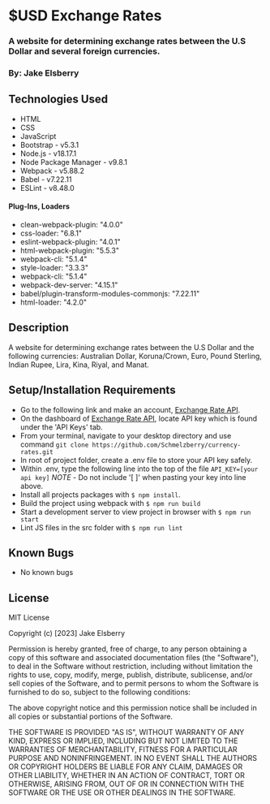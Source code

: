 # $USD Exchange Rates

###  A website for determining exchange rates between the U.S Dollar and several foreign currencies.

### By: Jake Elsberry

## Technologies Used

* HTML
* CSS
* JavaScript
* Bootstrap - v5.3.1
* Node.js - v18.17.1
* Node Package Manager - v9.8.1
* Webpack - v5.88.2
* Babel - v7.22.11
* ESLint - v8.48.0

#### Plug-Ins, Loaders

 * clean-webpack-plugin: "4.0.0"
 * css-loader: "6.8.1"
 * eslint-webpack-plugin: "4.0.1"
 * html-webpack-plugin: "5.5.3"
 * webpack-cli: "5.1.4"
 * style-loader: "3.3.3"
 * webpack-cli: "5.1.4"
 * webpack-dev-server: "4.15.1"
 * babel/plugin-transform-modules-commonjs: "7.22.11"
 * html-loader: "4.2.0"

## Description
A website for determining exchange rates between the U.S Dollar and the following currencies: Australian Dollar, Koruna/Crown, Euro, Pound Sterling, Indian Rupee, Lira, Kina, Riyal, and Manat.
## Setup/Installation Requirements
* Go to the following link and make an account, [Exchange Rate API](https://www.exchangerate-api.com/).
* On the dashboard of [Exchange Rate API](https://www.exchangerate-api.com/), locate API key which is found under the 'API Keys' tab.
* From your terminal, navigate to your desktop directory and use command `git clone https://github.com/Schmelzberry/currency-rates.git`
* In root of project folder, create a .env file to store your API key safely.
* Within .env, type the following line into the top of the file `API_KEY=[your api key]`
*NOTE* - Do not include '[ ]' when pasting your key into line above.
* Install all projects packages with `$ npm install`.
* Build the project using webpack with `$ npm run build`
* Start a development server to view project in browser with `$ npm run start`
* Lint JS files in the src folder with `$ npm run lint`

## Known Bugs

* No known bugs

## License

MIT License

Copyright (c) [2023] Jake Elsberry

Permission is hereby granted, free of charge, to any person obtaining a copy of this software and associated documentation files (the "Software"), to deal in the Software without restriction, including without limitation the rights to use, copy, modify, merge, publish, distribute, sublicense, and/or sell copies of the Software, and to permit persons to whom the Software is furnished to do so, subject to the following conditions:

The above copyright notice and this permission notice shall be included in all copies or substantial portions of the Software.

THE SOFTWARE IS PROVIDED "AS IS", WITHOUT WARRANTY OF ANY KIND, EXPRESS OR IMPLIED, INCLUDING BUT NOT LIMITED TO THE WARRANTIES OF MERCHANTABILITY, FITNESS FOR A PARTICULAR PURPOSE AND NONINFRINGEMENT. IN NO EVENT SHALL THE AUTHORS OR COPYRIGHT HOLDERS BE LIABLE FOR ANY CLAIM, DAMAGES OR OTHER LIABILITY, WHETHER IN AN ACTION OF CONTRACT, TORT OR OTHERWISE, ARISING FROM, OUT OF OR IN CONNECTION WITH THE SOFTWARE OR THE USE OR OTHER DEALINGS IN THE SOFTWARE.